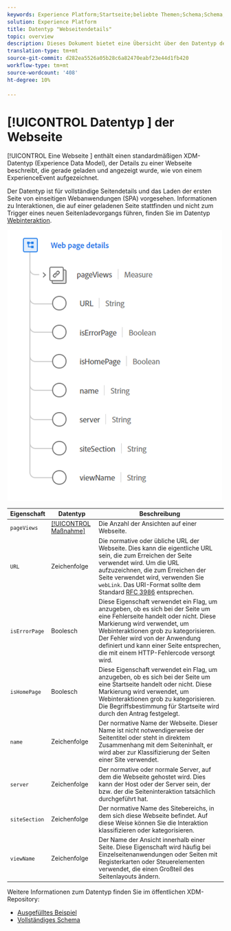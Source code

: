 ```yaml
---
keywords: Experience Platform;Startseite;beliebte Themen;Schema;Schema;XDM;Felder;Schemas;Schemas;Webseitendetails;Datentyp;Datentyp;Datentyp;Webseite
solution: Experience Platform
title: Datentyp "Webseitendetails"
topic: overview
description: Dieses Dokument bietet eine Übersicht über den Datentyp des Erlebnisdatenmodells (XDM) für Webseitendetails.
translation-type: tm+mt
source-git-commit: d282ea5526a05b28c6a82470eabf23e44d1fb420
workflow-type: tm+mt
source-wordcount: '408'
ht-degree: 10%

---
```



# [!UICONTROL Datentyp ] der Webseite

[!UICONTROL Eine Webseite ] enthält einen standardmäßigen XDM-Datentyp (Experience Data Model), der Details zu einer Webseite beschreibt, die gerade geladen und angezeigt wurde, wie von einem ExperienceEvent aufgezeichnet.

Der Datentyp ist für vollständige Seitendetails und das Laden der ersten Seite von einseitigen Webanwendungen (SPA) vorgesehen. Informationen zu Interaktionen, die auf einer geladenen Seite stattfinden und nicht zum Trigger eines neuen Seitenladevorgangs führen, finden Sie im Datentyp [Webinteraktion](./web-interactions.md).

<img src="../images/data-types/web-page-details.PNG" width="500" /><br />

| Eigenschaft | Datentyp | Beschreibung |
| --- | --- | --- |
| `pageViews` | [[!UICONTROL Maßnahme]](./measure.md) | Die Anzahl der Ansichten auf einer Webseite. |
| `URL` | Zeichenfolge | Die normative oder übliche URL der Webseite. Dies kann die eigentliche URL sein, die zum Erreichen der Seite verwendet wird. Um die URL aufzuzeichnen, die zum Erreichen der Seite verwendet wird, verwenden Sie `webLink`. Das URI-Format sollte dem Standard [RFC 3986](https://tools.ietf.org/html/rfc3986) entsprechen. |
| `isErrorPage` | Boolesch | Diese Eigenschaft verwendet ein Flag, um anzugeben, ob es sich bei der Seite um eine Fehlerseite handelt oder nicht. Diese Markierung wird verwendet, um Webinteraktionen grob zu kategorisieren. Der Fehler wird von der Anwendung definiert und kann einer Seite entsprechen, die mit einem HTTP-Fehlercode versorgt wird. |
| `isHomePage` | Boolesch | Diese Eigenschaft verwendet ein Flag, um anzugeben, ob es sich bei der Seite um eine Startseite handelt oder nicht. Diese Markierung wird verwendet, um Webinteraktionen grob zu kategorisieren. Die Begriffsbestimmung für Startseite wird durch den Antrag festgelegt. |
| `name` | Zeichenfolge | Der normative Name der Webseite. Dieser Name ist nicht notwendigerweise der Seitentitel oder steht in direktem Zusammenhang mit dem Seiteninhalt, er wird aber zur Klassifizierung der Seiten einer Site verwendet. |
| `server` | Zeichenfolge | Der normative oder normale Server, auf dem die Webseite gehostet wird. Dies kann der Host oder der Server sein, der bzw. der die Seiteninteraktion tatsächlich durchgeführt hat. |
| `siteSection` | Zeichenfolge | Der normative Name des Sitebereichs, in dem sich diese Webseite befindet. Auf diese Weise können Sie die Interaktion klassifizieren oder kategorisieren. |
| `viewName` | Zeichenfolge | Der Name der Ansicht innerhalb einer Seite. Diese Eigenschaft wird häufig bei Einzelseitenanwendungen oder Seiten mit Registerkarten oder Steuerelementen verwendet, die einen Großteil des Seitenlayouts ändern. |

Weitere Informationen zum Datentyp finden Sie im öffentlichen XDM-Repository:

* [Ausgefülltes Beispiel](https://github.com/adobe/xdm/blob/master/components/datatypes/web/webpagedetails.example.2.json)
* [Vollständiges Schema](https://github.com/adobe/xdm/blob/master/components/datatypes/web/webpagedetails.schema.json)